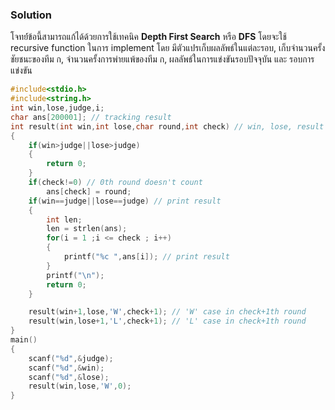 ### Solution
โจทย์์ข้อนี้สามารถแก้ได้ด้วยการใช้เทคนิค **Depth First Search** หรือ **DFS** โดยจะใช้ recursive function ในการ implement โดย มีตัวแปรเก็บผลลัพธ์ในแต่ละรอบ, เก็บจำนวนครั้งชัยชนะของทีม ก, จำนวนครั้งการพ่ายแพ้ของทีม ก, ผลลัพธ์ในการแข่งขันรอบปัจจุบัน และ รอบการแข่งขัน
```cpp
#include<stdio.h>
#include<string.h>
int win,lose,judge,i;
char ans[200001]; // tracking result
int result(int win,int lose,char round,int check) // win, lose, result in current round, number of the current round
{
    if(win>judge||lose>judge)
    {
        return 0;
    }
    if(check!=0) // 0th round doesn't count
        ans[check] = round;
    if(win==judge||lose==judge) // print result
    {
        int len;
        len = strlen(ans);
        for(i = 1 ;i <= check ; i++)
        {
            printf("%c ",ans[i]); // print result
        }
        printf("\n");
        return 0;
    }

    result(win+1,lose,'W',check+1); // 'W' case in check+1th round
    result(win,lose+1,'L',check+1); // 'L' case in check+1th round
}
main()
{
    scanf("%d",&judge);
    scanf("%d",&win);
    scanf("%d",&lose);
    result(win,lose,'W',0);
}
```